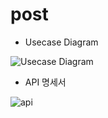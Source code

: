 # post
- Usecase Diagram

![Usecase Diagram](https://github.com/canseeit/post/assets/121823367/a65135c4-ea76-4e8d-8859-5afdd63242e7)

- API 명세서

![api](https://github.com/canseeit/post/assets/121823367/84eebcc0-aeb7-4930-8854-25517a154fba)
